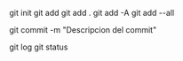 git init
git add <nombre del archivo>
git add .
git add -A
git add --all

git commit -m "Descripcion del commit"

git log
git status